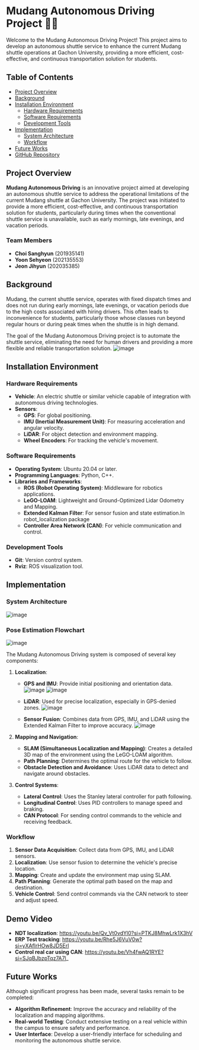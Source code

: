 # Mudang Autonomous Driving Project 🐞🚗

Welcome to the Mudang Autonomous Driving Project! This project aims to develop an autonomous shuttle service to enhance the current Mudang shuttle operations at Gachon University, providing a more efficient, cost-effective, and continuous transportation solution for students.

## Table of Contents
- [Project Overview](#project-overview)
- [Background](#background)
- [Installation Environment](#installation-environment)
  - [Hardware Requirements](#hardware-requirements)
  - [Software Requirements](#software-requirements)
  - [Development Tools](#development-tools)
- [Implementation](#implementation)
  - [System Architecture](#system-architecture)
  - [Workflow](#workflow)
- [Future Works](#future-works)
- [GitHub Repository](#github-repository)

## Project Overview

**Mudang Autonomous Driving** is an innovative project aimed at developing an autonomous shuttle service to address the operational limitations of the current Mudang shuttle at Gachon University. The project was initiated to provide a more efficient, cost-effective, and continuous transportation solution for students, particularly during times when the conventional shuttle service is unavailable, such as early mornings, late evenings, and vacation periods.


### Team Members

- **Choi Sanghyun** (201935141)
- **Yoon Sehyeon** (202135553)
- **Jeon Jihyun** (202035385)

## Background

Mudang, the current shuttle service, operates with fixed dispatch times and does not run during early mornings, late evenings, or vacation periods due to the high costs associated with hiring drivers. This often leads to inconvenience for students, particularly those whose classes run beyond regular hours or during peak times when the shuttle is in high demand.

The goal of the Mudang Autonomous Driving project is to automate the shuttle service, eliminating the need for human drivers and providing a more flexible and reliable transportation solution.
![image](https://github.com/Mudang-Autonomous-Driving/AutonomousDriving/assets/99864704/b206f9b1-d769-40c0-ad60-cecad9ffeab7)


## Installation Environment

### Hardware Requirements

- **Vehicle**: An electric shuttle or similar vehicle capable of integration with autonomous driving technologies.
- **Sensors**:
  - **GPS**: For global positioning.
  - **IMU (Inertial Measurement Unit)**: For measuring acceleration and angular velocity.
  - **LiDAR**: For object detection and environment mapping.
  - **Wheel Encoders**: For tracking the vehicle's movement.

### Software Requirements

- **Operating System**: Ubuntu 20.04 or later.
- **Programming Languages**: Python, C++.
- **Libraries and Frameworks**:
  - **ROS (Robot Operating System)**: Middleware for robotics applications.
  - **LeGO-LOAM**: Lightweight and Ground-Optimized Lidar Odometry and Mapping.
  - **Extended Kalman Filter**: For sensor fusion and state estimation.In robot_localization package
  - **Controller Area Network (CAN)**: For vehicle communication and control.

### Development Tools

- **Git**: Version control system.
- **Rviz**: ROS visualization tool.

## Implementation

### System Architecture
![image](https://github.com/Mudang-Autonomous-Driving/AutonomousDriving/assets/99864704/3ba8aaae-20f3-446b-a836-d1bf28f56494)

### Pose Estimation Flowchart
![image](https://github.com/Mudang-Autonomous-Driving/AutonomousDriving/assets/99864704/f3e6877e-8e2f-4cb2-9e7f-d26aa3a3541c)



The Mudang Autonomous Driving system is composed of several key components:

1. **Localization**:
   - **GPS and IMU**: Provide initial positioning and orientation data.
     ![image](https://github.com/Mudang-Autonomous-Driving/AutonomousDriving/assets/99864704/d3c9f601-db98-4638-b622-c5770ad966ce)
     ![image](https://github.com/Mudang-Autonomous-Driving/AutonomousDriving/assets/99864704/7e371761-e649-453a-a718-43379772ffa8)


   - **LiDAR**: Used for precise localization, especially in GPS-denied zones.
  ![image](https://github.com/Mudang-Autonomous-Driving/AutonomousDriving/assets/99864704/42d206ff-d1fd-43cd-b087-295a74018eba)

   
   - **Sensor Fusion**: Combines data from GPS, IMU, and LiDAR using the Extended Kalman Filter to improve accuracy.
![image](https://github.com/Mudang-Autonomous-Driving/AutonomousDriving/assets/99864704/d848124c-8735-4acd-8cc0-3de0f9f8e79e)


2. **Mapping and Navigation**:
   - **SLAM (Simultaneous Localization and Mapping)**: Creates a detailed 3D map of the environment using the LeGO-LOAM algorithm.
   - **Path Planning**: Determines the optimal route for the vehicle to follow.
   - **Obstacle Detection and Avoidance**: Uses LiDAR data to detect and navigate around obstacles.

3. **Control Systems**:
   - **Lateral Control**: Uses the Stanley lateral controller for path following.
   - **Longitudinal Control**: Uses PID controllers to manage speed and braking.
   - **CAN Protocol**: For sending control commands to the vehicle and receiving feedback.

### Workflow

1. **Sensor Data Acquisition**: Collect data from GPS, IMU, and LiDAR sensors.
2. **Localization**: Use sensor fusion to determine the vehicle's precise location.
3. **Mapping**: Create and update the environment map using SLAM.
4. **Path Planning**: Generate the optimal path based on the map and destination.
5. **Vehicle Control**: Send control commands via the CAN network to steer and adjust speed.

## Demo Video
- **NDT localization**: https://youtu.be/Qv_Vt0vdYl0?si=PTKJ8MhwLrk1X3hV
- **ERP Test tracking**: https://youtu.be/Rhe5J6VuV0w?si=yXAflrHOw8JD5Erl
- **Control real car using CAN**: https://youtu.be/Vh4fwAQ1RYE?si=SJqBJbzpTqz7A7l_



## Future Works

Although significant progress has been made, several tasks remain to be completed:

- **Algorithm Refinement**: Improve the accuracy and reliability of the localization and mapping algorithms.
- **Real-world Testing**: Conduct extensive testing on a real vehicle within the campus to ensure safety and performance.
- **User Interface**: Develop a user-friendly interface for scheduling and monitoring the autonomous shuttle service.

